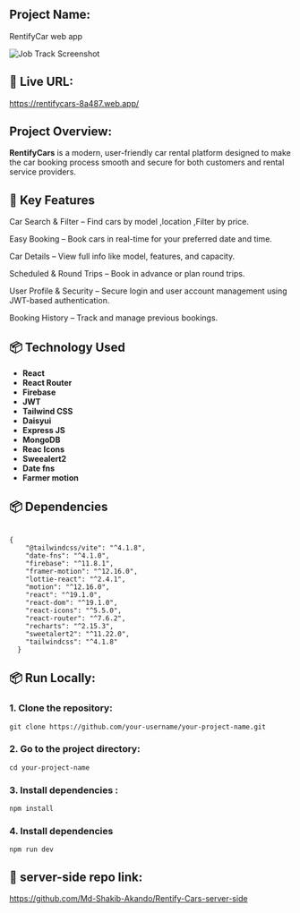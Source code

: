 ## Project Name:
RentifyCar web app

![Job Track Screenshot](https://i.ibb.co.com/nMj7Kcyn/Screenshot-2025-06-18-103526.png)


## 🔗 Live URL:

 https://rentifycars-8a487.web.app/

## Project Overview:

**RentifyCars**  is a modern, user-friendly car rental platform designed to make the car booking process smooth and secure for both customers and rental service providers.

## 🚀 Key Features

Car Search & Filter – Find cars by model ,location ,Filter by price.

Easy Booking – Book cars in real-time for your preferred date and time.

Car Details – View full info like model, features, and capacity.

Scheduled & Round Trips – Book in advance or plan round trips.

User Profile & Security – Secure login and user account management using JWT-based authentication.

Booking History – Track and manage previous bookings.


## 📦 Technology Used

- **React**
- **React Router**
- **Firebase**
- **JWT**
- **Tailwind CSS**
- **Daisyui**
- **Express JS**
- **MongoDB**
- **Reac Icons**
- **Sweealert2**
- **Date fns**
- **Farmer motion**

## 📦 Dependencies
```

{
    "@tailwindcss/vite": "^4.1.8",
    "date-fns": "^4.1.0",
    "firebase": "^11.8.1",
    "framer-motion": "^12.16.0",
    "lottie-react": "^2.4.1",
    "motion": "^12.16.0",
    "react": "^19.1.0",
    "react-dom": "^19.1.0",
    "react-icons": "^5.5.0",
    "react-router": "^7.6.2",
    "recharts": "^2.15.3",
    "sweetalert2": "^11.22.0",
    "tailwindcss": "^4.1.8"
  }
```
## 📦 Run Locally:

### 1. Clone the repository:
```
git clone https://github.com/your-username/your-project-name.git
```

### 2. Go to the project directory:
```
cd your-project-name
```

### 3. Install dependencies :
```
npm install
```

### 4. Install dependencies
```
npm run dev
```
## 🔗 server-side repo link:

https://github.com/Md-Shakib-Akando/Rentify-Cars-server-side
